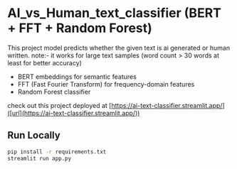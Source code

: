 # AI_vs_Human_text_classifier (BERT + FFT + Random Forest)
This project model predicts whether the given text is ai generated or human written. 
note:- it works for large text samples (word count > 30 words at least for better accuracy)

- BERT embeddings for semantic features
- FFT (Fast Fourier Transform) for frequency-domain features
- Random Forest classifier

check out this project deployed at [https://ai-text-classifier.streamlit.app/]([url](https://ai-text-classifier.streamlit.app/))

## Run Locally
```bash
pip install -r requirements.txt
streamlit run app.py
